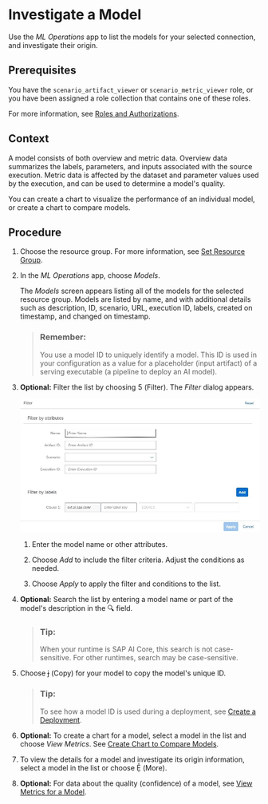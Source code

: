 <!-- loio90d641f9a1f2421cb0a21fae697068ef -->

<link rel="stylesheet" type="text/css" href="css/sap-icons.css"/>

# Investigate a Model

Use the *ML Operations* app to list the models for your selected connection, and investigate their origin.



<a name="loio90d641f9a1f2421cb0a21fae697068ef__prereq_lmh_lrd_jpb"/>

## Prerequisites

You have the `scenario_artifact_viewer` or `scenario_metric_viewer` role, or you have been assigned a role collection that contains one of these roles.

For more information, see [Roles and Authorizations](security-e4cf710.md#loio4ef8499d7a4945ec854e3b4590830bcc).



<a name="loio90d641f9a1f2421cb0a21fae697068ef__context_qdr_rbd_15b"/>

## Context

A model consists of both overview and metric data. Overview data summarizes the labels, parameters, and inputs associated with the source execution. Metric data is affected by the dataset and parameter values used by the execution, and can be used to determine a model's quality.

You can create a chart to visualize the performance of an individual model, or create a chart to compare models.



<a name="loio90d641f9a1f2421cb0a21fae697068ef__steps_qkj_n3p_5nb"/>

## Procedure

1.  Choose the resource group. For more information, see [Set Resource Group](set-resource-group-0c07728.md#loio0c077289f29d4147921fb07ab0f68b7f).

2.  In the *ML Operations* app, choose *Models*.

    The *Models* screen appears listing all of the models for the selected resource group. Models are listed by name, and with additional details such as description, ID, scenario, URL, execution ID, labels, created on timestamp, and changed on timestamp.

    > ### Remember:  
    > You use a model ID to uniquely identify a model. This ID is used in your configuration as a value for a placeholder \(input artifact\) of a serving executable \(a pipeline to deploy an AI model\).

3.  **Optional:** Filter the list by choosing <span class="SAP-icons-V5"></span> \(Filter\). The *Filter* dialog appears.

    ![Filter by attributes dialog.](images/Image_AIL_MLOps_Model_Filter_fdd840f.jpg)

    1.  Enter the model name or other attributes.

    2.  Choose *Add* to include the filter criteria. Adjust the conditions as needed.

    3.  Choose *Apply* to apply the filter and conditions to the list.


4.  **Optional:** Search the list by entering a model name or part of the model's description in the :mag: field.

    > ### Tip:  
    > When your runtime is SAP AI Core, this search is not case-sensitive. For other runtimes, search may be case-sensitive.

5.  Choose <span class="SAP-icons-V5"></span> \(Copy\) for your model to copy the model's unique ID.

    > ### Tip:  
    > To see how a model ID is used during a deployment, see [Create a Deployment](create-a-deployment-33b34e9.md).

6.  **Optional:** To create a chart for a model, select a model in the list and choose *View Metrics*. See [Create Chart to Compare Models](create-chart-to-compare-models-a943fa7.md).

7.  To view the details for a model and investigate its origin information, select a model in the list or choose <span class="SAP-icons-V5"></span> \(More\).

8.  **Optional:** For data about the quality \(confidence\) of a model, see [View Metrics for a Model](view-metrics-for-a-model-354931f.md).


